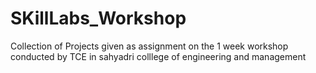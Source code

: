 # SKillLabs_Workshop
Collection of Projects given as assignment on the 1 week workshop conducted by TCE in sahyadri colllege of engineering and management
